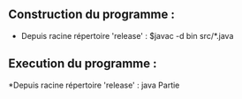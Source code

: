 ## Construction du programme :

* Depuis racine répertoire 'release' : $javac -d bin src/*.java

## Execution du programme :

*Depuis racine répertoire 'release' : java Partie
